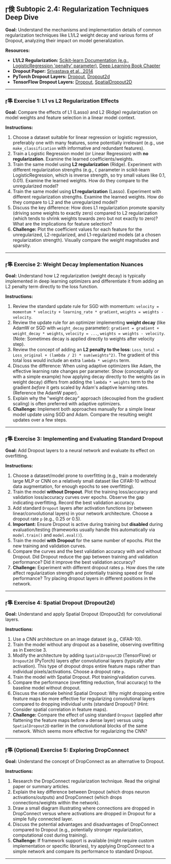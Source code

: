 ## 倹 Subtopic 2.4: Regularization Techniques Deep Dive

**Goal:** Understand the mechanisms and implementation details of common regularization techniques like L1/L2 weight decay and various forms of Dropout, analyzing their impact on model generalization.

**Resources:**

* **L1/L2 Regularization:** [Scikit-learn Documentation (e.g., LogisticRegression 'penalty' parameter)](https://scikit-learn.org/stable/modules/linear_model.html#logistic-regression), [Deep Learning Book Chapter](https://www.deeplearningbook.org/contents/regularization.html)
* **Dropout Paper:** [Srivastava et al., 2014](http://jmlr.org/papers/v15/srivastava14a.html)
* **PyTorch Dropout Layers:** [Dropout](https://pytorch.org/docs/stable/generated/torch.nn.Dropout.html), [Dropout2d](https://pytorch.org/docs/stable/generated/torch.nn.Dropout2d.html)
* **TensorFlow Dropout Layers:** [Dropout](https://www.tensorflow.org/api_docs/python/tf/keras/layers/Dropout), [SpatialDropout2D](https://www.tensorflow.org/api_docs/python/tf/keras/layers/SpatialDropout2D)

---

### 隼 **Exercise 1: L1 vs L2 Regularization Effects**

**Goal:** Compare the effects of L1 (Lasso) and L2 (Ridge) regularization on model weights and feature selection in a linear model context.

**Instructions:**

1.  Choose a dataset suitable for linear regression or logistic regression, preferably one with many features, some potentially irrelevant (e.g., use `make_classification` with informative and redundant features).
2.  Train a Logistic Regression model (or Linear Regression) with **no regularization**. Examine the learned coefficients/weights.
3.  Train the same model using **L2 regularization** (Ridge). Experiment with different regularization strengths (e.g., `C` parameter in scikit-learn LogisticRegression, which is inverse strength, so try small values like 0.1, 0.01). Examine the learned weights. How do they compare to the unregularized model?
4.  Train the same model using **L1 regularization** (Lasso). Experiment with different regularization strengths. Examine the learned weights. How do they compare to L2 and the unregularized model?
5.  Discuss the key difference: How does L1 regularization promote sparsity (driving some weights to exactly zero) compared to L2 regularization (which tends to shrink weights towards zero but not exactly to zero)? What are the implications for feature selection?
6.  **Challenge:** Plot the coefficient values for each feature for the unregularized, L2-regularized, and L1-regularized models (at a chosen regularization strength). Visually compare the weight magnitudes and sparsity.

---

### 隼 **Exercise 2: Weight Decay Implementation Nuances**

**Goal:** Understand how L2 regularization (weight decay) is typically implemented in deep learning optimizers and differentiate it from adding an L2 penalty term directly to the loss function.

**Instructions:**

1.  Review the standard update rule for SGD with momentum: `velocity = momentum * velocity + learning_rate * gradient`, `weights = weights - velocity`.
2.  Review the update rule for an optimizer implementing **weight decay** (like AdamW or SGD with `weight_decay` parameter): `gradient = gradient + weight_decay * weights`, `velocity = ...`, `weights = weights - velocity`. (Note: Sometimes decay is applied directly to weights after velocity step).
3.  Review the concept of adding an **L2 penalty to the loss**: `Loss_total = Loss_original + (lambda / 2) * sum(weights^2)`. The gradient of this total loss would include an extra `lambda * weights` term.
4.  Discuss the difference: When using adaptive optimizers like Adam, the effective learning rate changes per parameter. Show (conceptually or with a simple example) how applying decay directly to the weights (as in weight decay) differs from adding the `lambda * weights` term to the gradient *before* it gets scaled by Adam's adaptive learning rates. (Reference the AdamW paper).
5.  Explain why the "weight decay" approach (decoupled from the gradient scaling) is often preferred with adaptive optimizers.
6.  **Challenge:** Implement both approaches manually for a simple linear model update using SGD and Adam. Compare the resulting weight updates over a few steps.

---

### 隼 **Exercise 3: Implementing and Evaluating Standard Dropout**

**Goal:** Add Dropout layers to a neural network and evaluate its effect on overfitting.

**Instructions:**

1.  Choose a dataset/model prone to overfitting (e.g., train a moderately large MLP or CNN on a relatively small dataset like CIFAR-10 without data augmentation, for enough epochs to see overfitting).
2.  Train the model **without Dropout**. Plot the training loss/accuracy and validation loss/accuracy curves over epochs. Observe the gap indicating overfitting. Record the best validation accuracy.
3.  Add standard `Dropout` layers after activation functions (or between linear/convolutional layers) in your network architecture. Choose a dropout rate `p` (e.g., 0.25 or 0.5).
4.  **Important:** Ensure Dropout is active during training but **disabled** during evaluation/testing (frameworks usually handle this automatically via `model.train()` and `model.eval()`).
5.  Train the model **with Dropout** for the same number of epochs. Plot the new training and validation curves.
6.  Compare the curves and the best validation accuracy with and without Dropout. Did Dropout reduce the gap between training and validation performance? Did it improve the best validation accuracy?
7.  **Challenge:** Experiment with different dropout rates `p`. How does the rate affect regularization strength and potentially training speed or final performance? Try placing dropout layers in different positions in the network.

---

### 隼 **Exercise 4: Spatial Dropout (Dropout2d)**

**Goal:** Understand and apply Spatial Dropout (Dropout2d) for convolutional layers.

**Instructions:**

1.  Use a CNN architecture on an image dataset (e.g., CIFAR-10).
2.  Train the model without any dropout as a baseline, observing overfitting as in Exercise 3.
3.  Modify the architecture by adding `SpatialDropout2D` (TensorFlow) or `Dropout2d` (PyTorch) layers *after* convolutional layers (typically after activation). This type of dropout drops entire feature maps rather than individual pixels/activations. Choose a dropout rate `p`.
4.  Train the model with Spatial Dropout. Plot training/validation curves.
5.  Compare the performance (overfitting reduction, final accuracy) to the baseline model without dropout.
6.  Discuss the rationale behind Spatial Dropout: Why might dropping entire feature maps be more effective for regularizing convolutional layers compared to dropping individual units (standard Dropout)? (Hint: Consider spatial correlation in feature maps).
7.  **Challenge:** Compare the effect of using standard `Dropout` (applied after flattening the feature maps before a dense layer) versus using `SpatialDropout2D` earlier in the convolutional blocks of the same network. Which seems more effective for regularizing the CNN?

---

### 隼 **(Optional) Exercise 5: Exploring DropConnect**

**Goal:** Understand the concept of DropConnect as an alternative to Dropout.

**Instructions:**

1.  Research the DropConnect regularization technique. Read the original paper or summary articles.
2.  Explain the key difference between Dropout (which drops neuron activations/outputs) and DropConnect (which drops connections/weights within the network).
3.  Draw a small diagram illustrating where connections are dropped in DropConnect versus where activations are dropped in Dropout for a simple fully connected layer.
4.  Discuss the potential advantages and disadvantages of DropConnect compared to Dropout (e.g., potentially stronger regularization, computational cost during training).
5.  **Challenge:** If framework support is available (might require custom implementation or specific libraries), try applying DropConnect to a simple network and compare its performance to standard Dropout.

---